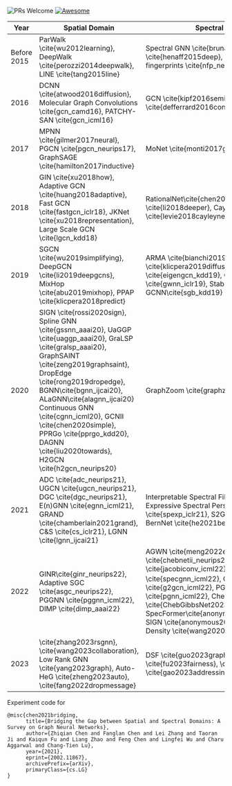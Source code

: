 ![PRs Welcome](https://img.shields.io/badge/PRs-Welcome-green) [![Awesome](https://awesome.re/badge.svg)](https://awesome.re) 

| Year        | Spatial Domain                                                                                                                                                                                                                                                                                                                                                                           | Spectral Domain                                                                                                                                                                                                                                                                                                        |
|-------------|-------------------------------------------------------------------------------------------------------------------------------------------------------------------------------------------------------------------------------------------------------------------------------------------------------------------------------------------------------------------------------------------|-------------------------------------------------------------------------------------------------------------------------------------------------------------------------------------------------------------------------------------------------------------------------------------------------------------------------|
| Before 2015 | ParWalk \cite{wu2012learning}, DeepWalk \cite{perozzi2014deepwalk}, LINE \cite{tang2015line}                                                                                                                                                                                                                                                                                             | Spectral GNN \cite{bruna2014spectral}, ISGNN \cite{henaff2015deep}, Neural graph fingerprints \cite{nfp_neurips15}                                                                                                                                                                                                     |
| 2016        | DCNN \cite{atwood2016diffusion}, Molecular Graph Convolutions \cite{gcn_camd16}, PATCHY-SAN \cite{gcn_icml16}                                                                                                                                                                                                                                                                           | GCN \cite{kipf2016semi}, ChebNet \cite{defferrard2016convolutional}                                                                                                                                                                                                                                                    |
| 2017        | MPNN \cite{gilmer2017neural}, PGCN \cite{pgcn_neurips17}, GraphSAGE \cite{hamilton2017inductive}                                                                                                                                                                                                                                                                                          | MoNet \cite{monti2017geometric}                                                                                                                                                                                                                                                                                        |
| 2018        | GIN \cite{xu2018how}, Adaptive GCN \cite{huang2018adaptive}, Fast GCN \cite{fastgcn_iclr18}, JKNet \cite{xu2018representation}, Large Scale GCN \cite{lgcn_kdd18}                                                                                                                                                                                                                         | RationalNet\cite{chen2018rational}, AR \cite{li2018deeper}, CayleyNet \cite{levie2018cayleynets}                                                                                                                                                                                                                        |
| 2019        | SGCN \cite{wu2019simplifying}, DeepGCN \cite{li2019deepgcns}, MixHop \cite{abu2019mixhop}, PPAP \cite{klicpera2018predict}                                                                                                                                                                                                                                                                | ARMA \cite{bianchi2019graph}, GDC \cite{klicpera2019diffusion}, EigenPool \cite{eigengcn_kdd19}, GWNN \cite{gwnn_iclr19}, Stable GCNN\cite{sgb_kdd19}                                                                                                                                                                   |
| 2020        | SIGN \cite{rossi2020sign}, Spline GNN \cite{gssnn_aaai20}, UaGGP \cite{uaggp_aaai20}, GraLSP \cite{gralsp_aaai20}, GraphSAINT \cite{zeng2019graphsaint}, DropEdge \cite{rong2019dropedge}, BGNN\cite{bgnn_ijcai20}, ALaGNN\cite{alagnn_ijcai20} Continuous GNN \cite{cgnn_icml20}, GCNII \cite{chen2020simple}, PPRGo \cite{pprgo_kdd20}, DAGNN \cite{liu2020towards}, H2GCN \cite{h2gcn_neurips20} | GraphZoom \cite{graphzoom_iclr20}                                                                                                                                                                                                                                  |
| 2021        | ADC \cite{adc_neurips21}, UGCN \cite{ugcn_neurips21}, DGC \cite{dgc_neurips21}, E(n)GNN \cite{egnn_icml21}, GRAND \cite{chamberlain2021grand}, C\&S \cite{cs_iclr21}, LGNN \cite{lgnn_ijcai21}                                                                                                                                                                                          | Interpretable Spectral Filter \cite{sgf_icml21}, Expressive Spectral Perspective \cite{spexp_iclr21}, S2GC \cite{s2gc_iclr21}, BernNet \cite{he2021bernnet}                                                                                                                                                             |
| 2022        | GINR\cite{ginr_neurips22}, Adaptive SGC \cite{asgc_neurips22}, PGGNN \cite{pggnn_icml22}, DIMP \cite{dimp_aaai22}                                                                                                                                                                                                                                                                        | AGWN \cite{meng2022early}, ChebNetII \cite{chebnetii_neurips22}, JacobiConv \cite{jacobiconv_icml22}, SpecGNN \cite{specgnn_icml22}, G$^2$CN \cite{g2gcn_icml22}, PGNN \cite{pgnn_icml22}, ChebGibbsNet \cite{ChebGibbsNet2023iclr}, SpecFormer\cite{anonymous2023specformer}, SIGN \cite{anonymous2023sign}, Spectral Density \cite{wang2020specdens} |
| 2023        | \cite{zhang2023rsgnn}, \cite{wang2023collaboration}, Low Rank GNN \cite{yang2023graph}, Auto-HeG \cite{zheng2023auto}, \cite{fang2022dropmessage}                                                                                                                                                                                                                                        | DSF \cite{guo2023graph}, F-SEGA \cite{fu2023fairness}, \cite{huang2023robust}, \cite{gao2023addressing}                                                                                                                                                                                                                  |


Experiment code for 
```
@misc{chen2021bridging,
      title={Bridging the Gap between Spatial and Spectral Domains: A Survey on Graph Neural Networks}, 
      author={Zhiqian Chen and Fanglan Chen and Lei Zhang and Taoran Ji and Kaiqun Fu and Liang Zhao and Feng Chen and Lingfei Wu and Charu Aggarwal and Chang-Tien Lu},
      year={2021},
      eprint={2002.11867},
      archivePrefix={arXiv},
      primaryClass={cs.LG}
}
```
